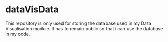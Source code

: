 # dataVisData

This repository is only used for storing the database used in my Data Visualisation module.
It has to remain public so that i can use the database in my code.
